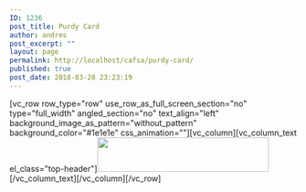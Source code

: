 ```yaml
---
ID: 1236
post_title: Purdy Card
author: andres
post_excerpt: ""
layout: page
permalink: http://localhost/cafsa/purdy-card/
published: true
post_date: 2018-03-20 23:23:19
---
```

[vc_row row_type="row" use_row_as_full_screen_section="no" type="full_width" angled_section="no" text_align="left" background_image_as_pattern="without_pattern" background_color="#1e1e1e" css_animation=""][vc_column][vc_column_text el_class="top-header"]<img class="alignnone size-medium wp-image-1237" src="http://localhost/cafsa/wp-content/uploads/2018/03/logo_purdy-card-2-300x60.png" alt="" width="300" height="60" />[/vc_column_text][/vc_column][/vc_row]